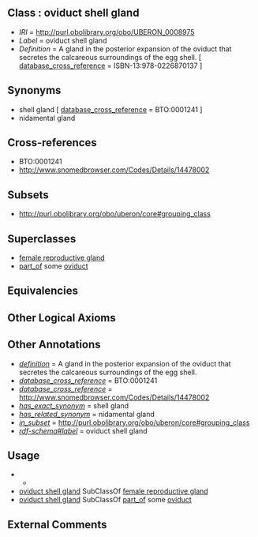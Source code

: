 
## Class : oviduct shell gland

 * *IRI* = http://purl.obolibrary.org/obo/UBERON_0008975
 * *Label* = oviduct shell gland
 * *Definition* = A gland in the posterior expansion of the oviduct that secretes the calcareous surroundings of the egg shell. [ [database_cross_reference](../../ef/oboInOwl#hasDbXref.md) = ISBN-13:978-0226870137 ]

## Synonyms

 * shell gland [ [database_cross_reference](../../ef/oboInOwl#hasDbXref.md) = BTO:0001241 ]
 * nidamental gland

## Cross-references

 * BTO:0001241
 * http://www.snomedbrowser.com/Codes/Details/14478002

## Subsets

 * http://purl.obolibrary.org/obo/uberon/core#grouping_class

## Superclasses

 * [female reproductive gland](../../UBERON/98/UBERON_0005398.md)
 * [part_of](../../BFO/50/BFO_0000050.md) some [oviduct](../../UBERON/93/UBERON_0000993.md)

## Equivalencies


## Other Logical Axioms


## Other Annotations

 * *[definition](../../IAO/15/IAO_0000115.md)* = A gland in the posterior expansion of the oviduct that secretes the calcareous surroundings of the egg shell.
 * *[database_cross_reference](../../ef/oboInOwl#hasDbXref.md)* = BTO:0001241
 * *[database_cross_reference](../../ef/oboInOwl#hasDbXref.md)* = http://www.snomedbrowser.com/Codes/Details/14478002
 * *[has_exact_synonym](../../ym/oboInOwl#hasExactSynonym.md)* = shell gland
 * *[has_related_synonym](../../ym/oboInOwl#hasRelatedSynonym.md)* = nidamental gland
 * *[in_subset](../../et/oboInOwl#inSubset.md)* = http://purl.obolibrary.org/obo/uberon/core#grouping_class
 * *[rdf-schema#label](../../el/rdf-schema#label.md)* = oviduct shell gland

## Usage

 * -
 * [oviduct shell gland](../../UBERON/75/UBERON_0008975.md) SubClassOf [female reproductive gland](../../UBERON/98/UBERON_0005398.md)
 * [oviduct shell gland](../../UBERON/75/UBERON_0008975.md) SubClassOf [part_of](../../BFO/50/BFO_0000050.md) some [oviduct](../../UBERON/93/UBERON_0000993.md)

## External Comments

